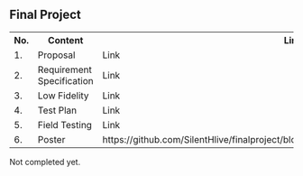 
<h2>Final Project</h2>

<table>
  <tr><th>No.</th><th>Content</th><th>Link</th></tr>
  <tr><td>1.</td><td>Proposal</td><td>Link</td></tr>
  <tr><td>2.</td><td>Requirement Specification</td><td>Link</td></tr>
  <tr><td>3.</td><td>Low Fidelity</td><td>Link</td></tr>
  <tr><td>4.</td><td>Test Plan</td><td>Link</td></tr>
  <tr><td>5.</td><td>Field Testing</td><td>Link</td></tr>
  <tr><td>6.</td><td>Poster</td><td>https://github.com/SilentHlive/finalproject/blob/master/documentation/project2poster.pdf</td></tr>
</table>



<h7>Not completed yet.</h7>
